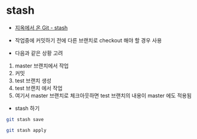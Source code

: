 
# stash
- [지옥에서 온 Git - stash](https://www.youtube.com/watch?v=ArNd5sSwD04)
- 작업중에 커밋하기 전에 다른 브랜치로  checkout 해야 할 경우 사용

- 다음과 같은 상황 고려
1. master 브랜치에서 작업
2. 커밋
3. test 브랜치 생성
4. test 브랜치 에서 작업
5. 여기서 master 브랜치로 체크아웃하면 test 브랜치의 내용이  master 에도 적용됨

- stash 하기
```bash
git stash save
```
```bash
git stash apply
```
